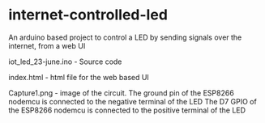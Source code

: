 # internet-controlled-led
An arduino based project to control a LED by sending signals over the internet, from a web UI

iot_led_23-june.ino - Source code

index.html - html file for the web based UI

Capture1.png - image of the circuit.
The ground pin of the ESP8266 nodemcu is connected to the negative terminal of the LED
The D7 GPIO of the ESP8266 nodemcu is connected to the positive terminal of the LED
